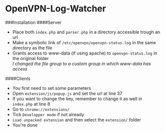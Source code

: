 # OpenVPN-Log-Watcher  
  
###Installation
####Server
* Place both `index.php` and `parser.php` in a directory accessible trough an url  
* Make a symbolic link of `/etc/openvpn/openvpn-status.log` in the same directory as the file  
* Grants access to www-data (if using apache) to `openvpn-status.log` in the original folder  
  *I changed the file group to a custom group in which www-data has access*  

####Clients
* You first need to set some parameters
 * Open `extension/js/popup.js` and set the url at line 37
 * If you want to change the key, remember to change it as well in `index.php` at line 8
* Go to `chrome://extensions/`
* Tick `Developper mode` if not already
* `Load unpacked extension` and then select the `extension/` folder
* You're done
